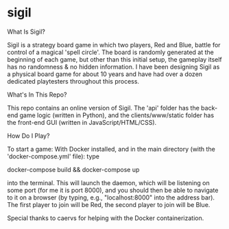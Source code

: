 # sigil

What Is Sigil?

Sigil is a strategy board game in which two players, Red and Blue, battle for control of a magical 'spell circle'. The board is randomly generated at the beginning of each game, but other than this initial setup, the gameplay itself has no randomness & no hidden information.  I have been designing Sigil as a physical board game for about 10 years and have had over a dozen dedicated playtesters throughout this process.


What's In This Repo?

This repo contains an online version of Sigil. The 'api' folder has the back-end game logic (written in Python), and the clients/www/static folder has the front-end GUI (written in JavaScript/HTML/CSS).


How Do I Play?

To start a game: With Docker installed, and in the main directory (with the 'docker-compose.yml' file): type

docker-compose build && docker-compose up

into the terminal. This will launch the daemon, which will be listening on some port (for me it is port 8000), and
you should then be able to navigate to it on a browser (by typing, e.g., "localhost:8000" into the address bar).
The first player to join will be Red, the second player to join will be Blue.


Special thanks to caervs for helping with the Docker containerization.
